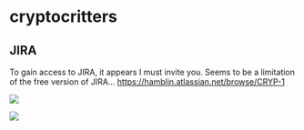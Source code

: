 # cryptocritters

## JIRA

To gain access to JIRA, it appears I must invite you. Seems to be a limitation of the free version of JIRA...
https://hamblin.atlassian.net/browse/CRYP-1

![](https://puu.sh/HFa6G/c980798cba.png)

![](http://puu.sh/HFa8G/51fa2eb41a.png)
